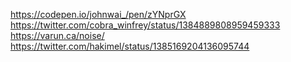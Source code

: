 https://codepen.io/johnwai_/pen/zYNprGX
https://twitter.com/cobra_winfrey/status/1384889808959459333
https://varun.ca/noise/
https://twitter.com/hakimel/status/1385169204136095744
